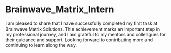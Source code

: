 # Brainwave_Matrix_Intern
I am pleased to share that I have successfully completed my first task at Brainwave Matrix Solutions. This achievement marks an important step in my professional journey, and I am grateful to my mentors and colleagues for their guidance and support. Looking forward to contributing more and continuing to learn along the way.
